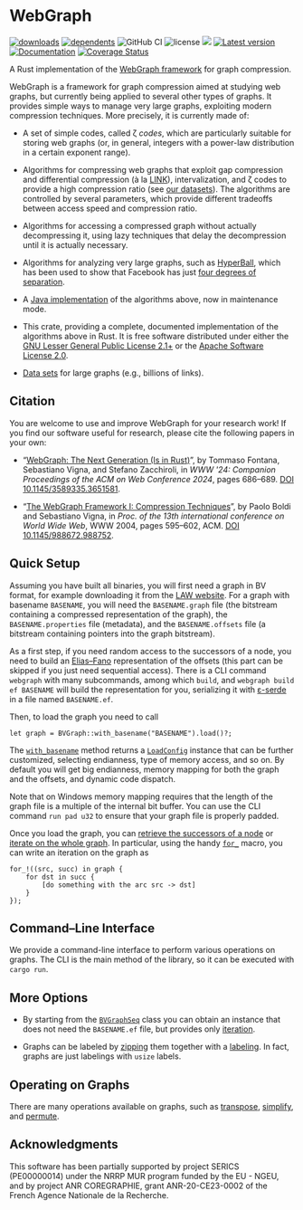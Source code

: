 # WebGraph

[![downloads](https://img.shields.io/crates/d/webgraph)](https://crates.io/crates/webgraph)
[![dependents](https://img.shields.io/librariesio/dependents/cargo/webgraph)](https://crates.io/crates/webgraph/reverse_dependencies)
![GitHub CI](https://github.com/vigna/webgraph-rs/actions/workflows/rust.yml/badge.svg)
![license](https://img.shields.io/crates/l/webgraph)
[![](https://tokei.rs/b1/github/vigna/webgraph-rs)](https://github.com/vigna/webgraph-rs)
[![Latest version](https://img.shields.io/crates/v/webgraph.svg)](https://crates.io/crates/webgraph)
[![Documentation](https://docs.rs/webgraph/badge.svg)](https://docs.rs/webgraph)
[![Coverage Status](https://coveralls.io/repos/github/vigna/webgraph-rs/badge.svg?branch=main)](https://coveralls.io/github/vigna/webgraph-rs?branch=main)

A Rust implementation of the [WebGraph framework] for graph compression.

WebGraph is a framework for graph compression aimed at studying web graphs, but
currently being applied to several other types of graphs. It
provides simple ways to manage very large graphs, exploiting modern compression
techniques. More precisely, it is currently made of:

- A set of simple codes, called ζ _codes_, which are particularly suitable for
  storing web graphs (or, in general, integers with a power-law distribution in a
  certain exponent range).

- Algorithms for compressing web graphs that exploit gap compression and
  differential compression (à la
  [LINK](https://ieeexplore.ieee.org/document/999950)),
  intervalization, and ζ codes to provide a high compression ratio (see [our
  datasets](http://law.di.unimi.it/datasets.php)). The algorithms are controlled
  by several parameters, which provide different tradeoffs between access speed
  and compression ratio.

- Algorithms for accessing a compressed graph without actually decompressing
  it, using lazy techniques that delay the decompression until it is actually
  necessary.

- Algorithms for analyzing very large graphs, such as
  [HyperBall](https://dl.acm.org/doi/10.5555/2606262.2606545), which has been
  used to show that Facebook has just [four degrees of
  separation](http://vigna.di.unimi.it/papers.php#BBRFDS).

- A [Java implementation](http://webgraph.di.unimi.it/) of the algorithms above,
  now in maintenance mode.

- This crate, providing a complete, documented implementation of the algorithms
  above in Rust. It is free software distributed under either the  [GNU Lesser
  General Public License
  2.1+](https://www.gnu.org/licenses/old-licenses/lgpl-2.1.html) or the [Apache
  Software License 2.0](https://www.apache.org/licenses/LICENSE-2.0).

- [Data sets](http://law.di.unimi.it/datasets.php) for large graphs (e.g.,
  billions of links).

## Citation

You are welcome to use and improve WebGraph for your research work! If you find
our software useful for research, please cite the following papers in your own:

- “[WebGraph: The Next Generation (Is in
  Rust)](http://vigna.di.unimi.it/papers.php#FVZWNG)”, by Tommaso Fontana,
  Sebastiano Vigna, and Stefano Zacchiroli, in _WWW '24: Companion Proceedings
  of the ACM on Web Conference 2024_, pages 686–689. [DOI
  10.1145/3589335.3651581](https://dl.acm.org/doi/10.1145/3589335.3651581).

- “[The WebGraph Framework I: Compression
  Techniques](http://vigna.di.unimi.it/papers.php#BoVWFI)”, by Paolo Boldi and
  Sebastiano Vigna, in _Proc. of the 13th international conference on World
  Wide Web_, WWW 2004, pages 595–602, ACM. [DOI
  10.1145/988672.988752](https://dl.acm.org/doi/10.1145/988672.988752).
  
## Quick Setup

Assuming you have built all binaries, you will first need a graph in BV format,
for example downloading it from the [LAW website]. For a graph with basename
`BASENAME`, you will need the `BASENAME.graph` file (the bitstream containing a
compressed representation of the graph), the `BASENAME.properties` file
(metadata), and the `BASENAME.offsets` file (a bitstream containing pointers into
the graph bitstream).

As a first step, if you need random access to the successors of a node, you need
to build an [Elias–Fano] representation of the offsets (this part can be skipped
if you just need sequential access). There is a CLI command `webgraph` with many
subcommands, among which `build`, and `webgraph build ef BASENAME` will build
the representation for you, serializing it with [ε-serde] in a file
named `BASENAME.ef`.

Then, to load the graph you need to call

```ignore
let graph = BVGraph::with_basename("BASENAME").load()?;
```

The [`with_basename`] method returns a [`LoadConfig`] instance that can be
further customized, selecting endianness, type of memory access, and so on. By
default you will get big endianness, memory mapping for both the graph and the
offsets, and dynamic code dispatch.

Note that on Windows memory mapping requires that the length of the graph file
is a multiple of the internal bit buffer. You can use the CLI command `run pad
u32` to ensure that your graph file is properly padded.

Once you load the graph, you can [retrieve the successors of a node] or
[iterate on the whole graph]. In particular, using the handy [`for_`] macro,
you can write an iteration on the graph as

```ignore
for_!((src, succ) in graph {
    for dst in succ {
        [do something with the arc src -> dst]
    }
});
```

## Command–Line Interface

We provide a command-line interface to perform various operations on graphs. The
CLI is the main method of the library, so it can be executed with `cargo run`.

## More Options

- By starting from the [`BVGraphSeq`] class you can obtain an instance that does
  not need the `BASENAME.ef` file, but provides only [iteration].

- Graphs can be labeled by [zipping] them together with a [labeling]. In fact,
  graphs are just labelings with `usize` labels.

## Operating on Graphs

There are many operations available on graphs, such as [transpose],
[simplify], and [permute].

## Acknowledgments

This software has been partially supported by project SERICS (PE00000014) under
the NRRP MUR program funded by the EU - NGEU, and by project ANR COREGRAPHIE,
grant ANR-20-CE23-0002 of the French Agence Nationale de la Recherche.

[transpose]: <https://docs.rs/webgraph/latest/webgraph/transform/fn.transpose.html>
[simplify]: <https://docs.rs/webgraph/latest/webgraph/transform/fn.simplify.html>
[permute]: <https://docs.rs/webgraph/latest/webgraph/transform/fn.permute.html>
[`with_basename`]: <https://docs.rs/webgraph/latest/webgraph/graphs/bvgraph/random_access/struct.BvGraph.html#method.with_basename>
[`BVGraphSeq`]: <https://docs.rs/webgraph/latest/webgraph/graphs/bvgraph/sequential/struct.BvGraphSeq.html>
[`LoadConfig`]: <https://docs.rs/webgraph/latest/webgraph/graphs/bvgraph/load/struct.LoadConfig.html>
[iterate on the whole graph]: <https://docs.rs/webgraph/latest/webgraph/traits/labels/trait.SequentialLabeling.html#method.iter>
[zipping]: <https://docs.rs/webgraph/latest/webgraph/labels/zip/struct.Zip.html>
[labeling]: <https://docs.rs/webgraph/latest/webgraph/traits/labels/trait.SequentialLabeling.html>
[iteration]: <https://docs.rs/webgraph/latest/webgraph/traits/labels/trait.SequentialLabeling.html#method.iter>
[retrieve the successors of a node]: <https://docs.rs/webgraph/latest/webgraph/traits/graph/trait.RandomAccessGraph.html#method.successors>
[LAW website]: <http://law.di.unimi.it/>
[Elias–Fano]: <sux::dict::EliasFano>
[WebGraph framework]: <https://webgraph.di.unimi.it/>
[ε-serde]: <nttps://crates.io/crates/epserde/>
[`for_`]: <https://docs.rs/lender/latest/lender/macro.for_.html>
